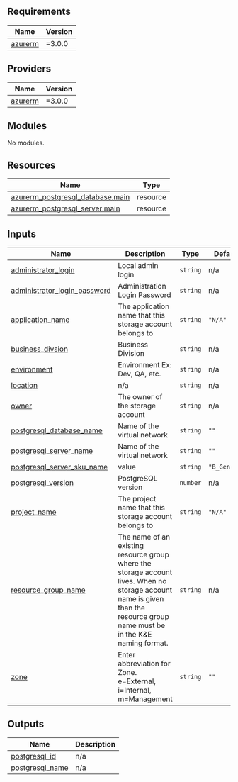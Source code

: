 <!-- BEGIN_TF_DOCS -->
## Requirements

| Name | Version |
|------|---------|
| <a name="requirement_azurerm"></a> [azurerm](#requirement\_azurerm) | =3.0.0 |

## Providers

| Name | Version |
|------|---------|
| <a name="provider_azurerm"></a> [azurerm](#provider\_azurerm) | =3.0.0 |

## Modules

No modules.

## Resources

| Name | Type |
|------|------|
| [azurerm_postgresql_database.main](https://registry.terraform.io/providers/hashicorp/azurerm/3.0.0/docs/resources/postgresql_database) | resource |
| [azurerm_postgresql_server.main](https://registry.terraform.io/providers/hashicorp/azurerm/3.0.0/docs/resources/postgresql_server) | resource |

## Inputs

| Name | Description | Type | Default | Required |
|------|-------------|------|---------|:--------:|
| <a name="input_administrator_login"></a> [administrator\_login](#input\_administrator\_login) | Local admin login | `string` | n/a | yes |
| <a name="input_administrator_login_password"></a> [administrator\_login\_password](#input\_administrator\_login\_password) | Administration Login Password | `string` | n/a | yes |
| <a name="input_application_name"></a> [application\_name](#input\_application\_name) | The application name that this storage account belongs to | `string` | `"N/A"` | no |
| <a name="input_business_divsion"></a> [business\_divsion](#input\_business\_divsion) | Business Division | `string` | n/a | yes |
| <a name="input_environment"></a> [environment](#input\_environment) | Environment Ex: Dev, QA, etc. | `string` | n/a | yes |
| <a name="input_location"></a> [location](#input\_location) | n/a | `string` | n/a | yes |
| <a name="input_owner"></a> [owner](#input\_owner) | The owner of the storage account | `string` | n/a | yes |
| <a name="input_postgresql_database_name"></a> [postgresql\_database\_name](#input\_postgresql\_database\_name) | Name of the virtual network | `string` | `""` | no |
| <a name="input_postgresql_server_name"></a> [postgresql\_server\_name](#input\_postgresql\_server\_name) | Name of the virtual network | `string` | `""` | no |
| <a name="input_postgresql_server_sku_name"></a> [postgresql\_server\_sku\_name](#input\_postgresql\_server\_sku\_name) | value | `string` | `"B_Gen5_2"` | no |
| <a name="input_postgresql_version"></a> [postgresql\_version](#input\_postgresql\_version) | PostgreSQL version | `number` | n/a | yes |
| <a name="input_project_name"></a> [project\_name](#input\_project\_name) | The project name that this storage account belongs to | `string` | `"N/A"` | no |
| <a name="input_resource_group_name"></a> [resource\_group\_name](#input\_resource\_group\_name) | The name of an existing resource group where the storage account lives. When no storage account name is given than the resource group name must be in the K&E naming format. | `string` | n/a | yes |
| <a name="input_zone"></a> [zone](#input\_zone) | Enter abbreviation for Zone. e=External, i=Internal, m=Management | `string` | `""` | no |

## Outputs

| Name | Description |
|------|-------------|
| <a name="output_postgresql_id"></a> [postgresql\_id](#output\_postgresql\_id) | n/a |
| <a name="output_postgresql_name"></a> [postgresql\_name](#output\_postgresql\_name) | n/a |
<!-- END_TF_DOCS -->